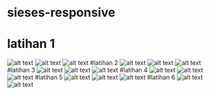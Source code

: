 # sieses-responsive
# latihan 1
![alt text](https://github.com/rezaalamsyah/sieses-responsive/blob/master/lat1%20(1).png)
![alt text](https://github.com/rezaalamsyah/sieses-responsive/blob/master/lat1%20(2).png)
![alt text](https://github.com/rezaalamsyah/sieses-responsive/blob/master/lat1%20(3).png)
#latihan 2
![alt text](https://github.com/rezaalamsyah/sieses-responsive/blob/master/lat2%20(1).png)
![alt text](https://github.com/rezaalamsyah/sieses-responsive/blob/master/lat2%20(2).png)
![alt text](https://github.com/rezaalamsyah/sieses-responsive/blob/master/lat2%20(3).png)
#latihan 3
![alt text](https://github.com/rezaalamsyah/sieses-responsive/blob/master/lat3%20(1).png)
![alt text](https://github.com/rezaalamsyah/sieses-responsive/blob/master/lat3%20(2).png)
![alt text](https://github.com/rezaalamsyah/sieses-responsive/blob/master/lat3%20(3).png)
#latihan 4
![alt text](https://github.com/rezaalamsyah/sieses-responsive/blob/master/lat4%20(1).png)
![alt text](https://github.com/rezaalamsyah/sieses-responsive/blob/master/lat4%20(2).png)
![alt text](https://github.com/rezaalamsyah/sieses-responsive/blob/master/lat4%20(3).png)
#latihan 5
![alt text](https://github.com/rezaalamsyah/sieses-responsive/blob/master/lat5%20(1).png)
![alt text](https://github.com/rezaalamsyah/sieses-responsive/blob/master/lat5%20(2).png)
![alt text](https://github.com/rezaalamsyah/sieses-responsive/blob/master/lat5%20(3).png)
#latihan 6
![alt text](https://github.com/rezaalamsyah/sieses-responsive/blob/master/lat6%20(1).png)
![alt text](https://github.com/rezaalamsyah/sieses-responsive/blob/master/lat6%20(2).png)
